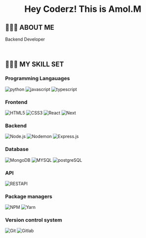 
<h1 align="center">
<!-- <img src="https://github.com/blackcater/blackcater/raw/master/images/Hi.gif" height="32" /> -->
Hey Coderz!   This is  Amol.M
<!-- <img src="https://github.com/blackcater/blackcater/raw/master/images/Hi.gif" height="32" /> -->
</h1>

## 👨🏾‍💻 ABOUT ME

<p>Backend Developer</p>

<br/>

## 👨🏾‍🔧 MY SKILL SET

### Programming Langauages

![python](https://cdn-icons-png.flaticon.com/512/919/919852.png)
![javascript](https://cdn-icons-png.flaticon.com/512/5968/5968292.png)
![typescript](https://cdn-icons-png.flaticon.com/512/5968/5968381.png)


### Frontend

![HTML5](https://img.shields.io/badge/-HTML5-ffffff?style=flat&logo=HTML5)
![CSS3](https://img.shields.io/badge/-CSS3-ffffff?style=flat&logo=CSS3&logoColor=1572B6)
![React](https://img.shields.io/badge/-REACT-ffffff?style=flat&logo=React)
![Next](https://img.shields.io/badge/-NEXT-ffffff?style=flat&logo=NEXT)

### Backend

![Node.js](https://img.shields.io/badge/-Node.js-ffffff?style=flat&logo=Node.js&logoColor=339933)
![Nodemon](https://img.shields.io/badge/-Nodemon-ffffff?style=flat&logo=Nodemon&logoColor=76D04B)
![Express.js](https://img.shields.io/badge/-Express.js-ffffff?style=flat&logo=Express.js&logoColor=76D04B)

### Database

![MongoDB](https://img.shields.io/badge/-MongoDB-ffffff?style=flat&logo=MongoDB&logoColor=47A248)
![MYSQL](https://img.shields.io/badge/-MYSQL-ffffff?style=flat&logo=MYSQL&logoColor=336791)
![postgreSQL](https://img.shields.io/badge/-postgreSQL-ffffff?style=flat&logo=postgreSQL&logoColor=336791)

### API

![RESTAPI](https://img.shields.io/badge/-RESTAPI-ffffff?style=flat&logo=RESTAPI&logoColor=336791)

### Package managers

![NPM](https://img.shields.io/badge/-NPM-ffffff?style=flat&logo=NPM&logoColor=CB3837)
![Yarn](https://img.shields.io/badge/-Yarn-ffffff?style=flat&logo=yarn&logoColor=CB3837)



### Version control system

![Git](https://img.shields.io/badge/-Git-ffffff?style=flat&logo=Git&logoColor=F05032)
![Gitlab](https://img.shields.io/badge/-Gitlab-ffffff?style=flat&logo=Gitlab&logoColor=F05032)
<br />
